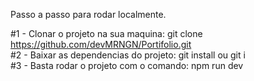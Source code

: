 Passo a passo para rodar localmente.

#1 - Clonar o projeto na sua maquina: git clone https://github.com/devMRNGN/Portifolio.git <br>
#2 - Baixar as dependencias do projeto: git install ou git i <br>
#3 - Basta rodar o projeto com o comando: npm run dev <br>

